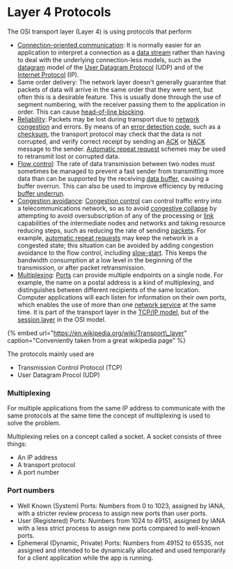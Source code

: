 # Layer 4 Protocols

The OSI transport layer \(Layer 4\) is using protocols that perform

* [Connection-oriented communication](https://en.wikipedia.org/wiki/Connection-oriented_communication): It is normally easier for an application to interpret a connection as a [data stream](https://en.wikipedia.org/wiki/Data_stream) rather than having to deal with the underlying connection-less models, such as the [datagram](https://en.wikipedia.org/wiki/Datagram) model of the [User Datagram Protocol](https://en.wikipedia.org/wiki/User_Datagram_Protocol) \(UDP\) and of the [Internet Protocol](https://en.wikipedia.org/wiki/Internet_Protocol) \(IP\). 
* Same order delivery: The network layer doesn't generally guarantee that packets of data will arrive in the same order that they were sent, but often this is a desirable feature. This is usually done through the use of segment numbering, with the receiver passing them to the application in order. This can cause [head-of-line blocking](https://en.wikipedia.org/wiki/Head-of-line_blocking). 
* [Reliability](https://en.wikipedia.org/wiki/Reliability_%28computer_networking%29): Packets may be lost during transport due to [network congestion](https://en.wikipedia.org/wiki/Network_congestion) and errors. By means of an [error detection code](https://en.wikipedia.org/wiki/Error_detection_code), such as a [checksum](https://en.wikipedia.org/wiki/Checksum), the transport protocol may check that the data is not corrupted, and verify correct receipt by sending an [ACK](https://en.wikipedia.org/wiki/Acknowledgement_%28data_networks%29) or [NACK](https://en.wikipedia.org/wiki/Negative-acknowledge_character) message to the sender. [Automatic repeat request](https://en.wikipedia.org/wiki/Automatic_repeat_request) schemes may be used to retransmit lost or corrupted data. 
* [Flow control](https://en.wikipedia.org/wiki/Flow_control_%28data%29): The rate of data transmission between two nodes must sometimes be managed to prevent a fast sender from transmitting more data than can be supported by the receiving [data buffer](https://en.wikipedia.org/wiki/Data_buffer), causing a buffer overrun. This can also be used to improve efficiency by reducing [buffer underrun](https://en.wikipedia.org/wiki/Buffer_underrun). 
* [Congestion avoidance](https://en.wikipedia.org/wiki/Congestion_avoidance): [Congestion control](https://en.wikipedia.org/wiki/Congestion_control) can control traffic entry into a telecommunications network, so as to avoid [congestive collapse](https://en.wikipedia.org/wiki/Congestive_collapse) by attempting to avoid oversubscription of any of the processing or [link](https://en.wikipedia.org/wiki/Data_link) capabilities of the intermediate nodes and networks and taking resource reducing steps, such as reducing the rate of sending [packets](https://en.wikipedia.org/wiki/Packet_%28information_technology%29). For example, [automatic repeat requests](https://en.wikipedia.org/wiki/Automatic_repeat_request) may keep the network in a congested state; this situation can be avoided by adding congestion avoidance to the flow control, including [slow-start](https://en.wikipedia.org/wiki/Slow-start). This keeps the bandwidth consumption at a low level in the beginning of the transmission, or after packet retransmission. 
* [Multiplexing](https://en.wikipedia.org/wiki/Multiplexing): [Ports](https://en.wikipedia.org/wiki/TCP_and_UDP_port) can provide multiple endpoints on a single node. For example, the name on a postal address is a kind of multiplexing, and distinguishes between different recipients of the same location. Computer applications will each listen for information on their own ports, which enables the use of more than one [network service](https://en.wikipedia.org/wiki/Network_service) at the same time. It is part of the transport layer in the [TCP/IP model](https://en.wikipedia.org/wiki/TCP/IP_model), but of the [session layer](https://en.wikipedia.org/wiki/Session_layer) in the OSI model.

{% embed url="https://en.wikipedia.org/wiki/Transport\_layer" caption="Conveniently taken from a great wikipedia page" %}

The protocols mainly used are

* Transmission Control Protocol \(TCP\)
* User Datagram Procol \(UDP\)

### Multiplexing

For multiple applications from the same IP address to communicate with the same protocols at the same time the concept of multiplexing is used to solve the problem.

Multiplexing relies on a concept called a socket. A socket consists of three things:

* An IP address 
* A transport protocol 
* A port number

### Port numbers



* Well Known \(System\) Ports: Numbers from 0 to 1023, assigned by IANA, with a stricter review process to assign new ports than user ports.  
* User \(Registered\) Ports: Numbers from 1024 to 49151, assigned by IANA with a less strict process to assign new ports compared to well-known ports.  
* Ephemeral \(Dynamic, Private\) Ports: Numbers from 49152 to 65535, not assigned and intended to be dynamically allocated and used temporarily for a client application while the app is running.





